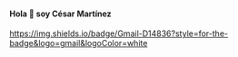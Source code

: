 #### Hola 👋 soy César Martínez

https://img.shields.io/badge/Gmail-D14836?style=for-the-badge&logo=gmail&logoColor=white
